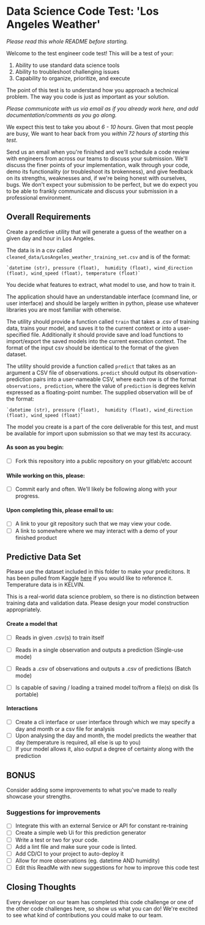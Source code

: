 # Data Science Code Test: 'Los Angeles Weather'

*Please read this whole README before starting.*

Welcome to the test engineer code test! This will be a test of your:
1. Ability to use standard data science tools
2. Ability to troubleshoot challenging issues
3. Capability to organize, prioritize, and execute

The point of this test is to understand how you approach a technical problem. The way you code is just as important as your solution. 

*Please communicate with us via email as if you already work here, and add documentation/comments as you go along.*

We expect this test to take you about *6 - 10 hours*. Given that most people are busy, We want to hear back from you *within 72 hours of starting this test*.

Send us an email when you're finished and we'll schedule a code review with engineers from across our teams to discuss your submission. We'll discuss the finer
 points of your implementation, walk through your code, demo its functionality (or troubleshoot its brokenness), and give feedback on its strengths, weaknesses 
 and, if we're being honest with ourselves, bugs. We don't expect your submission to be perfect, but we do expect you to be able to frankly communicate and 
 discuss your submission in a professional environment.

## Overall Requirements
Create a predictive utility that will generate a guess of the weather on a given day and hour in Los Angeles.

The data is in a csv called `cleaned_data/LosAngeles_weather_training_set.csv` and is of the format:
    
    `datetime (str), pressure (float),  humidity (float), wind_direction (float), wind_speed (float), temperature (float)`

You decide what features to extract, what model to use, and how to train it. 

The application should have an understandable interface (command line, or user interface) and should be largely written in python, please use whatever libraries you are most familiar with otherwise.

The utility should provide a function called `train` that takes a .csv of training data, trains your model, and saves it to the current context or into a user-specified file. Additionally it should provide save and load functions to import/export the saved models into the current execution context. The format of the input csv should be identical to the format of the given dataset.

The utility should provide a function called `predict` that takes as an argument a CSV file of observations. `predict` should output its observation-prediction pairs into a user-nameable CSV, where each row is of the format `observations, prediction`, where the value of `prediction` is degrees kelvin expressed as a floating-point number. The supplied observation will be of the format:
    
    `datetime (str), pressure (float),  humidity (float), wind_direction (float), wind_speed (float)`

The model you create is a part of the core deliverable for this test, and must be available for import upon submission so that we may test its accuracy.

#### As soon as you begin:
* [ ] Fork this repository into a public repository on your gitlab/etc account

#### While working on this, please:
* [ ] Commit early and often. We'll likely be following along with your progress.

#### Upon completing this, please email to us:
* [ ] A link to your git repository such that we may view your code.
* [ ] A link to somewhere where we may interact with a demo of your finished product

## Predictive Data Set 

Please use the dataset included in this folder to make your predicitons. It has been pulled from Kaggle [here](https://www.kaggle.com/selfishgene/historical-hourly-weather-data) if you would like to reference it. Temperature data is in KELVIN.

This is a real-world data science problem, so there is no distinction between training data and validation data. Please design your model construction appropriately.

#### Create a model that
* [ ] Reads in given .csv(s) to train itself
* [ ] Reads in a single observation and outputs a prediction (Single-use mode)
* [ ] Reads a .csv of observations and outputs a .csv of predictions (Batch mode)
* [ ] Is capable of saving / loading a trained model to/from a file(s) on disk (Is portable)


#### Interactions
* [ ] Create a cli interface or user interface through which we may specify a day and month or a csv file for analysis
* [ ] Upon analysing the day and month, the model predicts the weather that day (temperature is required, all else is up to you)
* [ ] If your model allows it, also output a degree of certainty along with the prediction 

## BONUS

Consider adding some improvements to what you've made to really showcase your strengths.

### Suggestions for improvements
* [ ] Integrate this with an external Service or API for constant re-training
* [ ] Create a simple web Ui for this prediction generator
* [ ] Write a test or two for your code.
* [ ] Add a lint file and make sure your code is linted.
* [ ] Add CD/CI to your project to auto-deploy it
* [ ] Allow for more observations (eg. datetime AND humidity)
* [ ] Edit this ReadMe with new suggestions for how to improve this code test

## Closing Thoughts

Every developer on our team has completed this code challenge or one of the other code challenges here, so show us what you can do! We're excited to see what kind of contributions you could make to our team.
